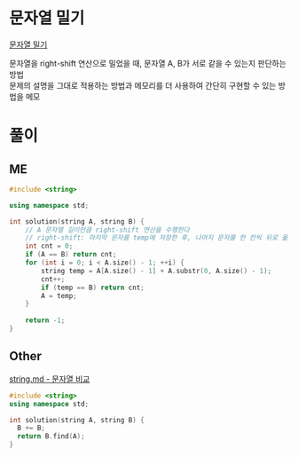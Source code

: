 # 문자열 밀기
[문자열 밀기](https://school.programmers.co.kr/learn/courses/30/lessons/120921)   

문자열을 right-shift 연산으로 밀었을 때, 문자열 A, B가 서로 같을 수 있는지 판단하는 방법   
문제의 설명을 그대로 적용하는 방법과 메모리를 더 사용하여 간단히 구현할 수 있는 방법을 메모   

# 풀이
## ME
```cpp
#include <string>

using namespace std;

int solution(string A, string B) {
    // A 문자열 길이만큼 right-shift 연산을 수행한다
    // right-shift: 마지막 문자를 temp에 저장한 후, 나머지 문자를 한 칸씩 뒤로 옮기고 temp를 첫 문자로 세팅
    int cnt = 0;
    if (A == B) return cnt;
    for (int i = 0; i < A.size() - 1; ++i) {
        string temp = A[A.size() - 1] + A.substr(0, A.size() - 1);
        cnt++;
        if (temp == B) return cnt;
        A = temp;
    }
    
    return -1;
}
```

## Other
[string.md - 문자열 비교](/1_Algorithm/2_string.md/#문자열-비교)   
```cpp
#include <string>
using namespace std;

int solution(string A, string B) {
  B += B;
  return B.find(A);
}
```